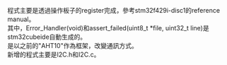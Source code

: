 程式主要是透過操作板子的register完成，參考stm32f429i-disc1的reference manual。  
其中，Error_Handler(void)和assert_failed(uint8_t *file, uint32_t line)是stm32cubeide自動生成的。  
是以之前的"AHT10"作為框架，改變通訊方式。  
新增的程式主要是I2C.h和I2C.c。  

